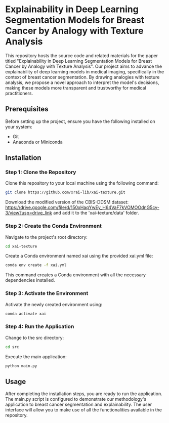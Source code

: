 # Explainability in Deep Learning Segmentation Models for Breast Cancer by Analogy with Texture Analysis

This repository hosts the source code and related materials for the paper titled "Explainability in Deep Learning Segmentation Models for Breast Cancer by Analogy with Texture Analysis". Our project aims to advance the explainability of deep learning models in medical imaging, specifically in the context of breast cancer segmentation. By drawing analogies with texture analysis, we propose a novel approach to interpret the model's decisions, making these models more transparent and trustworthy for medical practitioners.

## Prerequisites

Before setting up the project, ensure you have the following installed on your system:
- Git
- Anaconda or Miniconda

## Installation

### Step 1: Clone the Repository

Clone this repository to your local machine using the following command:

```bash
git clone https://github.com/xrai-lib/xai-texture.git
```
Download the modified version of the CBIS-DDSM dataset: https://drive.google.com/file/d/150xHaqYwEy_H64VaF7kVOMOOdnG5cy-3/view?usp=drive_link
and add it to the 'xai-texture/data' folder.

### Step 2: Create the Conda Environment

Navigate to the project's root directory:

```bash
cd xai-texture
```
Create a Conda environment named xai using the provided xai.yml file:
```bash
conda env create -f xai.yml
```
This command creates a Conda environment with all the necessary dependencies installed.

### Step 3: Activate the Environment
Activate the newly created environment using:
```bash
conda activate xai
```
### Step 4: Run the Application
Change to the src directory:
```bash
cd src
```
Execute the main application:
```bash
python main.py
```
## Usage
After completing the installation steps, you are ready to run the application. The main.py script is configured to demonstrate our methodology's application to breast cancer segmentation and explainability. The user interface will allow you to make use of all the functionalities available in the repository.
